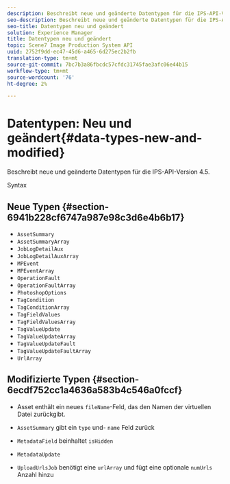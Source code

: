 ```yaml
---
description: Beschreibt neue und geänderte Datentypen für die IPS-API-Version 4.5.
seo-description: Beschreibt neue und geänderte Datentypen für die IPS-API-Version 4.5.
seo-title: Datentypen neu und geändert
solution: Experience Manager
title: Datentypen neu und geändert
topic: Scene7 Image Production System API
uuid: 2752f9dd-ec47-45d6-a465-6d275ec2b2fb
translation-type: tm+mt
source-git-commit: 7bc7b3a86fbcdc57cfdc31745fae3afc06e44b15
workflow-type: tm+mt
source-wordcount: '76'
ht-degree: 2%

---
```



# Datentypen: Neu und geändert{#data-types-new-and-modified}

Beschreibt neue und geänderte Datentypen für die IPS-API-Version 4.5.

Syntax

## Neue Typen {#section-6941b228cf6747a987e98c3d6e4b6b17}

* `AssetSummary`
* `AssetSummaryArray`
* `JobLogDetailAux`
* `JobLogDetailAuxArray`
* `MPEvent`
* `MPEventArray`
* `OperationFault`
* `OperationFaultArray`
* `PhotoshopOptions`
* `TagCondition`
* `TagConditionArray`
* `TagFieldValues`
* `TagFieldValuesArray`
* `TagValueUpdate`
* `TagValueUpdateArray`
* `TagValueUpdateFault`
* `TagValueUpdateFaultArray`
* `UrlArray`

## Modifizierte Typen {#section-6ecdf752cc1a4636a583b4c546a0fccf}

* Asset enthält ein neues `fileName`-Feld, das den Namen der virtuellen Datei zurückgibt.
* `AssetSummary` gibt ein  `type` und- `name` Feld zurück

* `MetadataField` beinhaltet `isHidden`

* `MetadataUpdate`
* `UploadUrlsJob` benötigt eine  `urlArray` und fügt eine optionale  `numUrls` Anzahl hinzu

